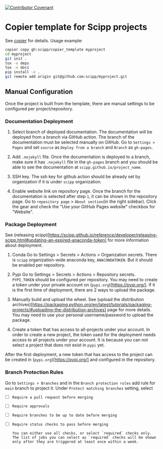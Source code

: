 [![Contributor Covenant](https://img.shields.io/badge/Contributor%20Covenant-2.1-4baaaa.svg)](code_of_conduct.md)

# Copier template for Scipp projects

See [copier](https://copier.readthedocs.io/en/stable/) for details.
Usage example:

```sh
copier copy gh:scipp/copier_template myproject
cd myproject
git init .
tox -e deps
tox -e docs
pip install -e .
git remote add origin git@github.com:scipp/myproject.git
```

## Manual Configuration
Once the project is built from the template, there are manual settings to be configured per project/repository.

### Documentation Deployment
1. Select branch of deployed documentation.
  The documentation will be deployed from a branch via GitHub action.
  The branch of the documentation must be selected manually on GitHub.
  Go to `Settings > Pages` and set `source` as  `Deploy from a branch` and `Branch` as `gh-pages`.

2. Add `.nojekyll` file.
  Once the documentation is deployed to a branch, make sure it has `.nojekyll` file in the `gh-pages` branch and you should be able to see the documentation at `scipp.github.io/project_name`.

3. SSH key.
  The ssh key for github action should be already set by organization if it is under `scipp` organization.

4. Enable website link on repository page.
Once the branch for the documentation is selected after step `1`, it can be shown in the repository page.
Go to `repository page` > `About section`(in the right sidebar).
Click the gear and check the "Use your GitHub Pages website" checkbox for "Website".

### Package Deployment
See (releasing scipp)[https://scipp.github.io/reference/developer/releasing-scipp.html#updating-an-expired-anaconda-token] for more information about deployment.

1. Conda
Go to Settings > Secrets > Actions > Organization secrets.
There is `scipp` organization-wide anaconda key, `ANACONDATOKEN`. But it should be enabled per repository.

2. Pypi
Go to Settings > Secrets > Actions > Repository secrets.
`PYPI_TOKEN` should be configured per repository.
You may need to create a token under your private account on (`pypi.org`)[https://pypi.org/].
If it is the first time of deployment, there are 2 ways to upload the package.

1. Manually build and upload the wheel.
  See (upload the distribution archives)[https://packaging.python.org/en/latest/tutorials/packaging-projects/#uploading-the-distribution-archives] page for more details.
  You may need to use your personal username/password to upload the package.

2. Create a token that has access to all-projects under your account.
  In order to create a new project, the token used for the deployment needs access to all projects under your account.
  It is because you can not select a project that does not exist in `pypi` yet.

After the first deployment, a new token that has access to the project can be created in (`pypi.org`)[https://pypi.org/] and configured in the repository.

### Branch Protection Rules
Go to `Settings > Branches` and in the `Branch protection rules` add rule for `main` branch to project it.
Under `Protect matching branches` setting, select
- [ ] `Require a pull request before merging`
- [ ] `Require approvals`
- [ ] `Require branches to be up to date before merging`
- [ ] `Require status checks to pass before merging`

      You can either use all checks, or select `required` checks only.
      The list of jobs you can select as `required` checks will be shown only after they are triggered at least once within a week.
